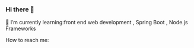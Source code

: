 ### Hi there 👋

🌱 I’m currently learning:front end web development , Spring Boot , Node.js Frameworks

How to reach me: 

<!--
**Nadoabdelaziz/Nadoabdelaziz** is a ✨ _special_ ✨ repository because its `README.md` (this file) appears on your GitHub profile.

Here are some ideas to get you started:

- 🔭 I’m currently working on Developing custom Wordpress Plugin for an E-Commerce Web App. 
- 🌱 I’m currently learning Object Oriented PHP $ MVC 
- 👯 I’m looking to collaborate on ...
- 🤔 I’m looking for help with ...
- 💬 Ask me about ...
- 📫 How to reach me: nadaabdelaziz3011@gmail.com
- 😄 Pronouns: ...
- ⚡ Fun fact: ...
-->
